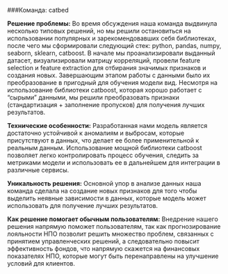###Команда: catbed


__Решение проблемы:__ Bо время обсуждения наша команда выдвинула несколько типовых решений, но мы решили остановиться на использовании популярных и зарекомендовавших себя библиотеках, после чего мы сформировали следующий стек: python, pandas, numpy, seaborn, sklearn, catboost. В начале мы проанализировали выданный датасет, визуализировали матрицу корреляций, провели feature selection и feature extraction для отбирания значимых признаков и создания новых. Завершающим этапом работы с данными было их преобразование в пригодный для обучения модели вид. Несмотря на использование библиотеки catboost, которая хорошо работает с “сырыми” данными, мы решили преобразовать признаки (стандартизация + заполнение пропусков) для получения лучших результатов.


__Технические особенности:__ Разработанная нами модель является достаточно устойчивой к аномалиям и выбросам, которые присутствуют в данных, что делает ее более применительной к реальным данным. Использование мощной библиотеки catboost позволяет легко контролировать процесс обучения, следить за метриками модели и использовать ее в дальнейшем для интеграции в различные сервисы.


__Уникальность решения:__ Основной упор в анализе данных наша команда сделала на создание новых признаков для того чтобы выделить неявные зависимости в данных, которые модель может использовать для получение лучших результатов.


__Как решение помогает обычным пользователям:__ Внедрение нашего решения напрямую поможет пользователям, так как прогнозирование лояльности НПО позволит решить множество проблем, связанных с принятием управленческих решений, а следовательно повысит эффективность фондов, что напрямую скажется на финансовых показателях НПО, которые могут быть перенаправлены на улучшение условий для клиентов.

